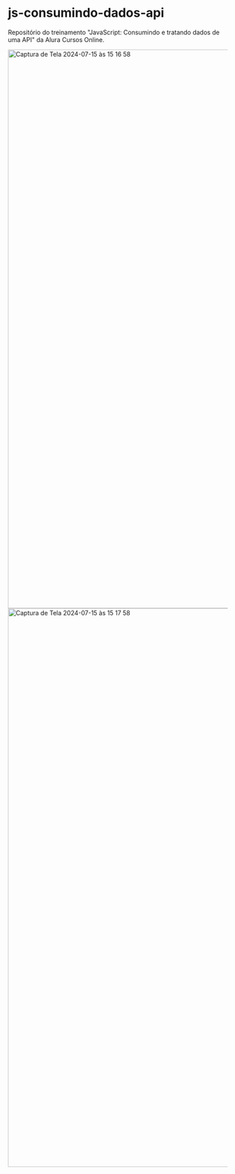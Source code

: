 # js-consumindo-dados-api
Repositório do treinamento "JavaScript: Consumindo e tratando dados de uma API" da Alura Cursos Online.


<img width="1277" alt="Captura de Tela 2024-07-15 às 15 16 58" src="https://github.com/user-attachments/assets/5d6f4552-dc4f-4562-802f-bd7436438c68">
<img width="1277" alt="Captura de Tela 2024-07-15 às 15 17 58" src="https://github.com/user-attachments/assets/4a1bc0e3-4ade-474a-97a2-5518d9016d45">

